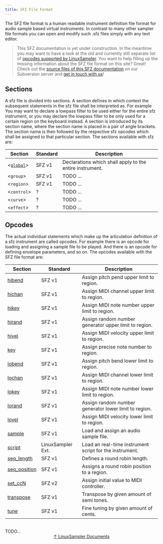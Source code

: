 ```yaml
---
title: SFZ File Format
---
```

The SFZ file format is a human readable instrument definition file format for
audio sample based virtual instruments. In contrast to many other sampler file
formats you can open and modify such .sfz files simply with any text editor.

> This SFZ documentation is yet under construction. In the meantime you may want
to have a look at the old and currently still separate list of
[opcodes supported by LinuxSampler](http://linuxsampler.org/sfz/).
You want to help filling up the missing information about the SFZ file format
on this site? Great! Check out the [source files of this SFZ documentation](http://svn.linuxsampler.org/cgi-bin/viewvc.cgi/doc/docbase/sfz/)
on our Subversion server and [get in touch with us](http://linuxsampler.org/developers.html)!

## Sections

A sfz file is divided into sections. A section defines in which context the
subsequent statements in the sfz file shall be interpreted as. For example You
may want to declare a lowpass filter to be used either for the entire sfz
instrument, or you may declare the lowpass filter to be only used for a certain
region on the keyboard instead. A section is introduced by its section name,
where the section name is placed in a pair of angle brackets. The section name
is then followed by the respective sfz opcodes which shall be assigned to that
particular section. The sections available with sfz are:

| Section                      | Standard | Description
| ---------------------------- | -------- | -----------
| <[`global`](section/global)> | SFZ v1   | Declarations which shall apply to the entire instrument.
| <`group`>                    | SFZ v1   | TODO ...
| <`region`>                   | SFZ v1   | TODO ...
| <`control`>                  | ?        | TODO ...
| <`curve`>                    | ?        | TODO ...
| <`effect`>                   | ?        | TODO ...

## Opcodes

The actual individual statements which make up the articulation definition of a
sfz instrument are called opcodes. For example there is an opcode for loading and
assigning a sample file to be played. And there is an opcode for defining envelope
parameters, and so on. The opcodes available with the SFZ file format are:

| Section                             | Standard          | Description
| ----------------------------------- | ----------------- | -----------
| [hibend](opcode/hibend)             | SFZ v1            | Assign pitch pend upper limit to region.
| [hichan](opcode/hichan)             | SFZ v1            | Assign MIDI channel upper limit to region.
| [hikey](opcode/hikey)               | SFZ v1            | Assign MIDI note number upper limit to region.
| [hirand](opcode/hirand)             | SFZ v1            | Assign random number generator upper limit to region.
| [hivel](opcode/hivel)               | SFZ v1            | Assign MIDI velocity upper limit to region.
| [key](opcode/key)                   | SFZ v1            | Assign precise note number to region.
| [lobend](opcode/lobend)             | SFZ v1            | Assign pitch bend lower limit to region.
| [lochan](opcode/lochan)             | SFZ v1            | Assign MIDI channel lower limit to region.
| [lokey](opcode/lokey)               | SFZ v1            | Assign MIDI note number lower limit to region.
| [lorand](opcode/lorand)             | SFZ v1            | Assign random number generator lower limit to region.
| [lovel](opcode/lovel)               | SFZ v1            | Assign MIDI velocity lower limit to region.
| [sample](opcode/sample)             | SFZ v1            | Load and assign an audio sample file.
| [script](opcode/script)             | LinuxSampler Ext. | Load an real-time instrument script for the instrument.
| [seq_length](opcode/seq_length)     | SFZ v1            | Defines a round robin length.
| [seq_position](opcode/seq_position) | SFZ v1            | Assigns a round robin position to a region.
| [set_ccN](opcode/set_ccn)           | SFZ v2            | Assign initial value to MIDI controller.
| [transpose](opcode/transpose)       | SFZ v1            | Transpose by given amount of semi tones.
| [tune](opcode/tune)                 | SFZ v1            | Fine tuning by given amount of cents.

<br>
TODO...

<div align="center"><a href="..">↑ LinuxSampler Documents</a></div>

